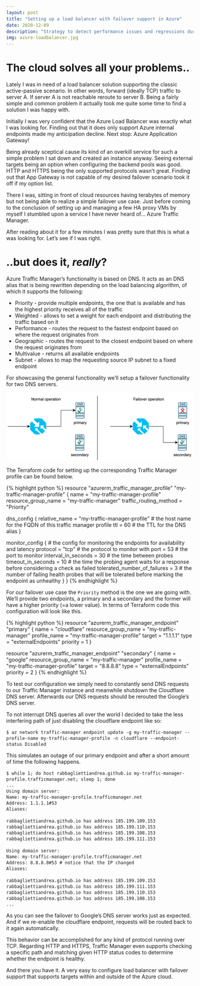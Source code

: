 ```yaml
---
layout: post
title: "Setting up a load balancer with failover support in Azure"
date: 2020-12-09
description: "Strategy to detect performance issues and regressions during the development/release cycle of a software component"
img: azure-loadbalancer.jpg
---
```


# The cloud solves all your problems..
Lately I was in need of a load balancer solution supporting the classic active-passive scenario. In other words, forward (ideally TCP) traffic to server A. If server A is not reachable reroute to server B. Being a fairly simple and common problem it actually took me quite some time to find a solution I was happy with.

Initially I was very confident that the Azure Load Balancer was exactly what I was looking for. Finding out that it does only support Azure internal endpoints made my anticipation decline. Next stop: Azure Application Gateway!

Being already sceptical cause its kind of an overkill service for such a simple problem I sat down and created an instance anyway. Seeing external targets being an option when configuring the backend pools was good. HTTP and HTTPS being the only supported protocols wasn’t great. Finding out that App Gateway is not capable of my desired failover scenario took it off if my option list.

There I was, sitting in front of cloud resources having terabytes of memory but not being able to realize a simple failover use case. Just before coming to the conclusion of setting up and managing a few HA proxy VMs by myself I stumbled upon a service I have never heard of… Azure Traffic Manager.

After reading about it for a few minutes I was pretty sure that this is what a was looking for. Let’s see if I was right.

# ..but does it, _really_?
Azure Traffic Manager’s functionality is based on DNS. It acts as an DNS alias that is being rewritten depending on the load balancing algorithm, of which it supports the following:

- Priority - provide multiple endpoints, the one that is available and has the highest priority receives all of the traffic
- Weighted - allows to set a weight for each endpoint and distributing the traffic based on it
- Performance - routes the request to the fastest endpoint based on where the request originates from
- Geographic - routes the request to the closest endpoint based on where the request originates from
- Multivalue - returns all available endpoints
- Subnet - allows to map the requesting source IP subnet to a fixed endpoint

For showcasing the general functionality we’ll setup a failover functionality for two DNS servers.

![Failover](/assets/img/failover.png)

The Terraform code for setting up the corresponding Traffic Manager profile can be found below.

{% highlight python %}
resource "azurerm_traffic_manager_profile" "my-traffic-manager-profile" {
  name                   = "my-traffic-manager-profile"
  resource_group_name    = "my-traffic-manager"
  traffic_routing_method = "Priority"

  dns_config {
    relative_name = "my-traffic-manager-profile" # the host name for the FQDN of this traffic manager profile
    ttl           = 60 # the TTL for the DNS alias
  }

  monitor_config { # the config for monitoring the endpoints for availability and latency
    protocol                     = "tcp" # the protocol to monitor with
    port                         = 53 # the port to monitor
    interval_in_seconds          = 30 # the time between probes
    timeout_in_seconds           = 10 # the time the probing agent waits for a response before considering a check as failed
    tolerated_number_of_failures = 3 # the number of failing health probes that will be tolerated before marking the endpoint as unhealthy
  }
}
{% endhighlight %}

For our failover use case the `Priority` method is the one we are going with. We’ll provide two endpoints, a primary and a secondary and the former will have a higher priority (=a lower value). In terms of Terraform code this configuration will look like this.

{% highlight python %}
resource "azurerm_traffic_manager_endpoint" "primary" {
  name                = "cloudflare"
  resource_group_name = "my-traffic-manager"
  profile_name        = "my-traffic-manager-profile"
  target              = "1.1.1.1"
  type                = "externalEndpoints"
  priority            = 1
}

resource "azurerm_traffic_manager_endpoint" "secondary" {
  name                = "google"
  resource_group_name = "my-traffic-manager"
  profile_name        = "my-traffic-manager-profile"
  target              = "8.8.8.8"
  type                = "externalEndpoints"
  priority            = 2
}
{% endhighlight %}

To test our configuration we simply need to constantly send DNS requests to our Traffic Manager instance and meanwhile shutdown the Cloudflare DNS server. 
Afterwards our DNS requests should be rerouted the Google’s DNS server.

To not interrupt DNS queries all over the world I decided to take the less interfering path of just disabling the cloudflare endpoint like so:

```
$ az network traffic-manager endpoint update -g my-traffic-manager --profile-name my-traffic-manager-profile -n cloudflare --endpoint-status Disabled
```

This simulates an outage of our primary endpoint and after a short amount of time the following happens.

```
$ while 1; do host rabbagliettiandrea.github.io my-traffic-manager-profile.trafficmanager.net; sleep 1; done
...
Using domain server:
Name: my-traffic-manager-profile.trafficmanager.net
Address: 1.1.1.1#53
Aliases:

rabbagliettiandrea.github.io has address 185.199.109.153
rabbagliettiandrea.github.io has address 185.199.110.153
rabbagliettiandrea.github.io has address 185.199.108.153
rabbagliettiandrea.github.io has address 185.199.111.153

Using domain server:
Name: my-traffic-manager-profile.trafficmanager.net
Address: 8.8.8.8#53 # notice that the IP changed
Aliases:

rabbagliettiandrea.github.io has address 185.199.109.153
rabbagliettiandrea.github.io has address 185.199.111.153
rabbagliettiandrea.github.io has address 185.199.110.153
rabbagliettiandrea.github.io has address 185.199.108.153
...
```

As you can see the failover to Google’s DNS server works just as expected. And if we re-enable the cloudflare endpoint, requests will be routed back to it again automatically.

This behavior can be accomplished for any kind of protocol running over TCP. Regarding HTTP and HTTPS, Traffic Manager even supports checking a specific path and matching given HTTP status codes to determine whether the endpoint is healthy.

And there you have it. A very easy to configure load balancer with failover support that supports targets within and outside of the Azure cloud.